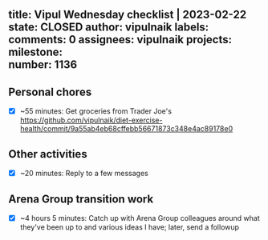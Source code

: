 title:	Vipul Wednesday checklist | 2023-02-22
state:	CLOSED
author:	vipulnaik
labels:	
comments:	0
assignees:	vipulnaik
projects:	
milestone:	
number:	1136
--
## Personal chores

- [x] ~55 minutes: Get groceries from Trader Joe's https://github.com/vipulnaik/diet-exercise-health/commit/9a55ab4eb68cffebb56671873c348e4ac89178e0

## Other activities

- [x] ~20 minutes: Reply to a few messages

## Arena Group transition work

- [x] ~4 hours 5 minutes: Catch up with Arena Group colleagues around what they've been up to and various ideas I have; later, send a followup
